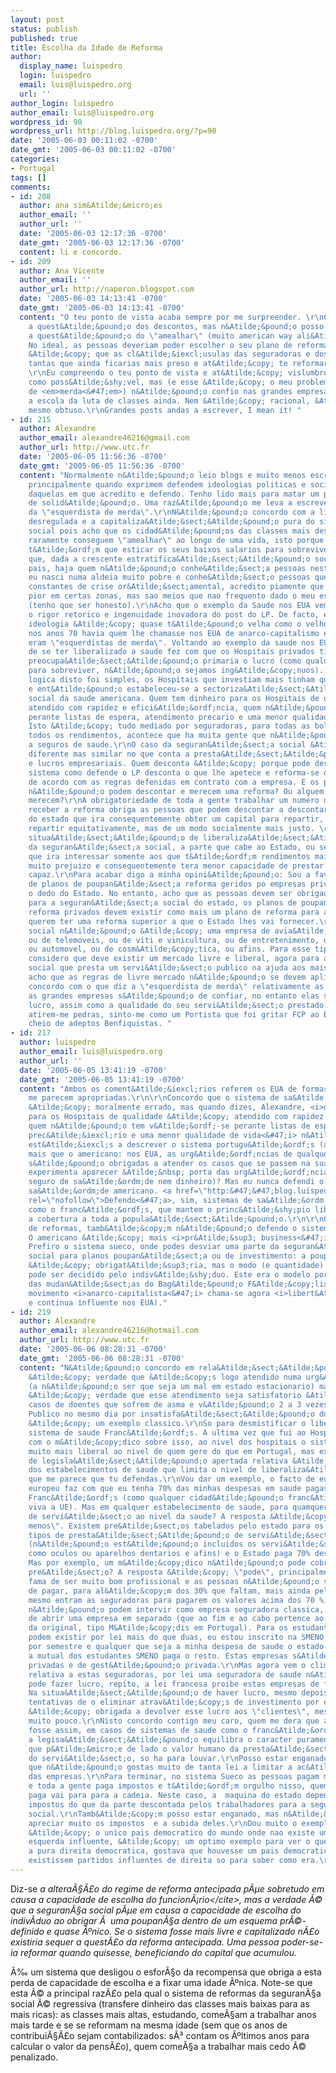 ```yaml
---
layout: post
status: publish
published: true
title: Escolha da Idade de Reforma
author:
  display_name: luispedro
  login: luispedro
  email: luis@luispedro.org
  url: ''
author_login: luispedro
author_email: luis@luispedro.org
wordpress_id: 90
wordpress_url: http://blog.luispedro.org/?p=90
date: '2005-06-03 00:11:02 -0700'
date_gmt: '2005-06-03 00:11:02 -0700'
categories:
- Portugal
tags: []
comments:
- id: 208
  author: ana sim&Atilde;&micro;es
  author_email: ''
  author_url: ''
  date: '2005-06-03 12:17:36 -0700'
  date_gmt: '2005-06-03 12:17:36 -0700'
  content: li e concordo.
- id: 209
  author: Ana Vicente
  author_email: ''
  author_url: http://naperon.blogspot.com
  date: '2005-06-03 14:13:41 -0700'
  date_gmt: '2005-06-03 14:13:41 -0700'
  content: "O teu ponto de vista acaba sempre por me surpreender. \r\nConcordo com
    a quest&Atilde;&pound;o dos descontos, mas n&Atilde;&pound;o posso concordar com
    a quest&Atilde;&pound;o do \"amealhar\" (muito american way ali&Atilde;&iexcl;s).
    No ideal, as pessoas deveriam poder escolher o seu plano de reforma, mas a verdade
    &Atilde;&copy; que as cl&Atilde;&iexcl;usulas das seguradoras e dos bancos seriam
    tantas que ainda ficarias mais preso e at&Atilde;&copy; te reformarias mais tarde.
    \r\nEu compreendo o teu ponto de vista e at&Atilde;&copy; vislumbro o teu sistema
    como poss&Atilde;&shy;vel, mas (e esse &Atilde;&copy; o meu problema de esquerdista
    de <em>merda<&#47;em>) n&Atilde;&pound;o confio nas grandes empresas: &Atilde;&copy;
    a escola da luta de classes ainda. Nem &Atilde;&copy; racional, &Atilde;&copy;
    mesmo obtuso.\r\nGrandes posts andas a escrever, I mean it! "
- id: 215
  author: Alexandre
  author_email: alexandre46216@gmail.com
  author_url: http://www.utc.fr
  date: '2005-06-05 11:56:36 -0700'
  date_gmt: '2005-06-05 11:56:36 -0700'
  content: "Normalmente n&Atilde;&pound;o leio blogs e muito menos escrevo comentarios,
    principalmente quando exprimem defendem ideologias politicas e sociais muito diferentes
    daquelas em que acredito e defendo. Tenho lido mais para matar um pouco os momentos
    de solid&Atilde;&pound;o. Uma raz&Atilde;&pound;o me leva a escrever: o comentario
    da \"esquerdista de merda\".\r\nN&Atilde;&pound;o concordo com a liberaliza&Atilde;&sect;&Atilde;&pound;o
    desregulada e a capitaliza&Atilde;&sect;&Atilde;&pound;o pura do sistema de seguran&Atilde;&sect;a
    social pois acho que os cidad&Atilde;&pound;os das classes mais desfavorecidas
    raramente conseguem \"amealhar\" ao longo de uma vida, isto porque todos os meses
    t&Atilde;&ordf;m que esticar os seus baixos salarios para sobreviverem. Compreendo
    que, dada a crescente estratifica&Atilde;&sect;&Atilde;&pound;o social no nosso
    pais, haja quem n&Atilde;&pound;o conhe&Atilde;&sect;a pessoas nesta situ&Atilde;&sect;&Atilde;&pound;o,
    eu nasci numa aldeia muito pobre e conhe&Atilde;&sect;o pessoas que vivem em condi&Atilde;&sect;&Atilde;&micro;es
    constantes de crise or&Atilde;&sect;amental, acredito piamente que em Lisboa sera
    pior em certas zonas, mas sao meios que nao frequento dado o meu estrato social
    (tenho que ser honesto).\r\nAcho que o exemplo da Saude nos EUA vem destruir todo
    o rigor retorico e ingenuidade inovadora do post do LP. De facto, este tipo de
    ideologia &Atilde;&copy; quase t&Atilde;&pound;o velha como o velho comunismo,
    nos anos 70 havia quem lhe chamasse nos EUA de anarco-capitalismo e n&Atilde;&pound;o
    eram \"esquerdistas de merda\". Voltando ao exemplo da saude nos EUA, o facto
    de se ter liberalizado a saude fez com que os Hospitais privados tivessem como
    preocupa&Atilde;&sect;&Atilde;&pound;o primaria o lucro (como qualquer empresa
    para sobreviver, n&Atilde;&pound;o sejamos ing&Atilde;&copy;nuos). A consequencia
    logica disto foi simples, os Hospitais que investiam mais tinham que cobrar mais
    e ent&Atilde;&pound;o estabeleceu-se a sectoriza&Atilde;&sect;&Atilde;&pound;o
    social da saude americana. Quem tem dinheiro para os Hospitais de qualidade &Atilde;&copy;
    atendido com rapidez e efici&Atilde;&ordf;ncia, quem n&Atilde;&pound;o tem v&Atilde;&ordf;-se
    perante listas de espera, atendimento precario e uma menor qualidade de vida.
    Isto &Atilde;&copy; tudo mediado por seguradoras, para todas as bolsas e para
    todos os rendimentos, acontece que ha muita gente que n&Atilde;&pound;o tem acesso
    a seguros de saude.\r\nO caso da seguran&Atilde;&sect;a social &Atilde;&copy;
    diferente mas similar no que conta a presta&Atilde;&sect;&Atilde;&pound;o de servi&Atilde;&sect;os
    e lucros empresariais. Quem desconta &Atilde;&copy; porque pode descontar, num
    sistema como defende o LP desconta o que lhe apetece e reforma-se quando lhe apetece
    de acordo com as regras defenidas em contrato com a empresa. E os pobres? Os que
    n&Atilde;&pound;o podem descontar e merecem uma reforma? Ou alguem acha que n&Atilde;&pound;o
    merecem?\r\nA obrigatoriedade de toda a gente trabalhar um numero de anos para
    receber a reforma obriga as pessoas que podem descontar a descontar para uma maquina
    do estado que ira consequentemente obter um capital para repartir, n&Atilde;&pound;o
    repartir equitativamente, mas de um modo socialmente mais justo. \r\nPerante uma
    situa&Atilde;&sect;&Atilde;&pound;o de liberaliza&Atilde;&sect;&Atilde;&pound;o
    da seguran&Atilde;&sect;a social, a parte que cabe ao Estado, ou seja, aquela
    que ira interessar somente aos que t&Atilde;&ordf;m rendimentos mais baixos dara
    muito prejuizo e consequentemente tera menor capacidade de prestar um servio&Atilde;&sect;o
    capaz.\r\nPara acabar digo a minha opini&Atilde;&pound;o: Sou a favor da exist&Atilde;&ordf;ncia
    de planos de poupan&Atilde;&sect;a reforma geridos po empresas privadas e sem
    o dedo do Estado. No entanto, acho que as pessoas devem ser obrigadas a descontar
    para a seguran&Atilde;&sect;a social do estado, os planos de poupan&Atilde;&sect;a
    reforma privados devem existir como mais um plano de reforma para aqueles que
    querem ter uma reforma superior a que o Estado lhes vai fornecer.\r\nA seguran&Atilde;&sect;a
    social n&Atilde;&pound;o &Atilde;&copy; uma empresa de avia&Atilde;&sect;&Atilde;&pound;o,
    ou de telemoveis, ou de viti e vinicultura, ou de entretenimento, ou de publicidade,
    ou automovel, ou de cosm&Atilde;&copy;tica, ou afins. Para esse tipo de empresas
    considero que deve existir um mercado livre e liberal, agora para a seguran&Atilde;&sect;a
    social que presta um servi&Atilde;&sect;o publico na ajuda aos mais desfavorecidos,
    acho que as regras de livre mercado n&Atilde;&pound;o se devem aplicar.\r\nN&Atilde;&pound;o
    concordo com o que diz a \"esquerdista de merda\" relativamente as grandes empresas,
    as grandes empresas s&Atilde;&pound;o de confiar, no entanto elas so vivem com
    lucro, assim como a qualidade do seu servi&Atilde;&sect;o prestado.\r\nVa, agora
    atirem-me pedras, sinto-me como um Portista que foi gritar FCP ao Estadio da Luz
    cheio de adeptos Benfiquistas. "
- id: 217
  author: luispedro
  author_email: luis@luispedro.org
  author_url: ''
  date: '2005-06-05 13:41:19 -0700'
  date_gmt: '2005-06-05 13:41:19 -0700'
  content: "Ambos os coment&Atilde;&iexcl;rios referem os EUA de formas que n&Atilde;&pound;o
    me parecem apropriadas.\r\n\r\nConcordo que o sistema de sa&Atilde;&ordm;de americano
    &Atilde;&copy; moralmente errado, mas quando dizes, Alexandre, <i>quem tem dinheiro
    para os Hospitais de qualidade &Atilde;&copy; atendido com rapidez e efici&Atilde;&ordf;ncia,
    quem n&Atilde;&pound;o tem v&Atilde;&ordf;-se perante listas de espera, atendimento
    prec&Atilde;&iexcl;rio e uma menor qualidade de vida<&#47;i> n&Atilde;&pound;o
    est&Atilde;&iexcl;s a descrever o sistema portugu&Atilde;&ordf;s (at&Atilde;&copy;
    mais que o americano: nos EUA, as urg&Atilde;&ordf;ncias de qualquer hospital
    s&Atilde;&pound;o obrigadas a atender os casos que se passem na sua &Atilde;&iexcl;rea,
    experimenta aparecer &Atilde;&nbsp; porta das urg&Atilde;&ordf;ncias da CUF sem
    seguro de sa&Atilde;&ordm;de nem dinheiro)? Mas eu nunca defendi o sistema de
    sa&Atilde;&ordm;de americano. <a href=\"http:&#47;&#47;blog.luispedro.org&#47;?p=54\"
    rel=\"nofollow\">Defendo<&#47;a>, sim, sistemas de sa&Atilde;&ordm;de parecidos,
    como o franc&Atilde;&ordf;s, que mantem o princ&Atilde;&shy;pio liberal, mas alarga
    a cobertura a toda a popula&Atilde;&sect;&Atilde;&pound;o.\r\n\r\nQuanto ao sistema
    de reformas, tamb&Atilde;&copy;m n&Atilde;&pound;o defendo o sistema americano.
    O americano &Atilde;&copy; mais <i>pr&Atilde;&sup3; business<&#47;i> que liberal.
    Prefiro o sistema sueco, onde podes desviar uma parte da seguran&Atilde;&sect;a
    social para planos poupan&Atilde;&sect;a ou de investimento: a poupan&Atilde;&sect;a
    &Atilde;&copy; obrigat&Atilde;&sup3;ria, mas o modo (e quantidade) de o fazer
    pode ser decidido pelo indiv&Atilde;&shy;duo. Este era o modelo por detr&Atilde;&iexcl;s
    das mudan&Atilde;&sect;as do Bag&Atilde;&pound;o F&Atilde;&copy;lix.\r\n\r\n(O
    movimento <i>anarco-capitalista<&#47;i> chama-se agora <i>libert&Atilde;&iexcl;rio<&#47;i>
    e continua influente nos EUA)."
- id: 219
  author: Alexandre
  author_email: alexandre46216@hotmail.com
  author_url: http://www.utc.fr
  date: '2005-06-06 08:28:31 -0700'
  date_gmt: '2005-06-06 08:28:31 -0700'
  content: "N&Atilde;&pound;o concordo em rela&Atilde;&sect;&Atilde;&pound;o aos EUA,
    &Atilde;&copy; verdade que &Atilde;&copy;s logo atendido numa urg&Atilde;&ordf;ncia
    (a n&Atilde;&pound;o ser que seja um mal em estado estacionario) mas n&Atilde;&pound;o
    &Atilde;&copy; verdade que esse atendimento seja satisfatorio &Atilde;&nbsp; primeira,
    casos de doentes que sofrem de asma e v&Atilde;&pound;o 2 a 3 vezes ao Hospital
    Publico no mesmo dia por insatisfa&Atilde;&sect;&Atilde;&pound;o do tratamento
    &Atilde;&copy; um exemplo classico.\r\nSo para desmistificar o liberalismo do
    sistema de saude Franc&Atilde;&ordf;s. A ultima vez que fui ao Hospital falei
    com o m&Atilde;&copy;dico sobre isso, ao nivel dos hospitais o sistema &Atilde;&copy;
    muito mais liberal ao nivel de quem gere do que em Portugal, mas existe um conjunto
    de legisla&Atilde;&sect;&Atilde;&pound;o apertada relativa &Atilde;&nbsp; gestao
    dos estabelecimentos de saude que limita o nivel de liberaliza&Atilde;&sect;&Atilde;&pound;o
    que me parece que tu defendas.\r\nVou dar um exemplo, o facto de eu ser cidad&Atilde;&pound;o
    europeu faz com que eu tenha 70% das minhas despesas em saude pagas pelo Estado
    Franc&Atilde;&ordf;s (como qualquer cidad&Atilde;&pound;o franc&Atilde;&ordf;s,
    viva a UE). Mas em qualquer estabelecimento de saude, para quamquer presta&Atilde;&sect;&Atilde;&pound;o
    de servi&Atilde;&sect;o ao nivel da saude? A resposta &Atilde;&copy; \"mais ou
    menos\". Existem pre&Atilde;&sect;os tabelados pelo estado para os diferentes
    tipos de presta&Atilde;&sect;&Atilde;&pound;o de servi&Atilde;&sect;os de saude
    (n&Atilde;&pound;o est&Atilde;&pound;o incluidos os servi&Atilde;&sect;os de materiais
    como oculos ou aparelhos dentarios e afins) e o Estado paga 70% desse pre&Atilde;&sect;o.
    Mas por exemplo, um m&Atilde;&copy;dico n&Atilde;&pound;o pode cobrar acima desse
    pre&Atilde;&sect;o? A resposta &Atilde;&copy; \"pode\", principalmente se tiver
    fama de ser muito bom profissional e as pessoas n&Atilde;&pound;o se importarem
    de pagar, para al&Atilde;&copy;m dos 30% que faltam, mais ainda pelo servi&Atilde;&sect;o.\r\nAqui
    mesmo entram as seguradoras para pagarem os valores acima dos 70 %, que por lei
    n&Atilde;&pound;o podem intervir como empresa seguradora classica, mas t&Atilde;&ordf;m
    de abrir uma empresa em separado (que ao fim e ao cabo pertence ao mesmo grupo
    da original, tipo M&Atilde;&copy;dis em Portugal). Para os estudantes n&Atilde;&pound;o
    podem existir por lei mais do que duas, eu estou inscrito na SMENO, pago 50 euros
    por semestre e qualquer que seja a minha despesa de saude o estado paga 70 % e
    a mutual dos estudantes SMENO paga o resto. Estas empresas s&Atilde;&pound;o completamentes
    privadas e de gest&Atilde;&pound;o privada.\r\nMas agora vem o climax da legisla&Atilde;&sect;&Atilde;&pound;o
    relativa a estas seguradoras, por lei uma seguradora de saude n&Atilde;&pound;o
    pode fazer lucro, repito, a lei francesa proibe estas empresas de fazer lucro.
    Na situa&Atilde;&sect;&Atilde;&pound;o de haver lucro, mesmo depois de todas as
    tentativas de o eliminar atrav&Atilde;&copy;s de investimento por exemplo, a empresa
    &Atilde;&copy; obrigada a devolver esse lucro aos \"clientes\", mesmo que seja
    muito pouco.\r\nNisto concordo contigo meu caro, quem me dera que a saude em Portugal
    fosse assim, em casos de sistemas de saude como o franc&Atilde;&ordf;s em que
    a legisa&Atilde;&sect;&Atilde;&pound;o equilibra o caracter puramente economicista
    que p&Atilde;&micro;e de lado o valor humano da presta&Atilde;&sect;&Atilde;&pound;o
    do servi&Atilde;&sect;o, so ha para louvar.\r\nPosso estar enganado, mas acho
    que n&Atilde;&pound;o gostas muito de tanta lei a limitar a ac&Atilde;&sect;&Atilde;&pound;o
    das empresas.\r\nPara terminar, no sistema Sueco as pessoas pagam muitos impostos
    e toda a gente paga impostos e t&Atilde;&ordf;m orgulho nisso, quem n&Atilde;&pound;o
    paga vai para para a cadeia. Neste caso, a  maquina do estado depende mais dos
    impostos do que da parte descontada pelos trabalhadores para a seguran&Atilde;&sect;a
    social.\r\nTamb&Atilde;&copy;m posso estar enganado, mas n&Atilde;&pound;o costumas
    apreciar muito os impostos  e a subida deles.\r\nDou muito o exemplo dos EUA porque
    &Atilde;&copy; o unico pais democratico do mundo onde nao existe um partido de
    esquerda influente, &Atilde;&copy; um optimo exemplo para ver o que &Atilde;&copy;
    a pura direita democratica, gostava que houvesse um pais democratico onde nao
    existissem partidos influentes de direita so para saber como era.\r\nEt voil&Atilde;&nbsp;! "
---
```

<p>Diz-se <cite>a altera&Atilde;&sect;&Atilde;&pound;o do regime de reforma antecipada p&Atilde;&micro;e sobretudo em causa a capacidade de escolha do funcion&Atilde;&iexcl;rio<&#47;cite>, mas a verdade &Atilde;&copy; que a seguran&Atilde;&sect;a social p&Atilde;&micro;e em causa a capacidade de escolha do indiv&Atilde;&shy;duo ao obrigar &Atilde;&nbsp; uma poupan&Atilde;&sect;a dentro de um esquema pr&Atilde;&copy;-definido e quase &Atilde;&ordm;nico. Se o sistema fosse mais livre e capitalizado n&Atilde;&pound;o existiria sequer a quest&Atilde;&pound;o da reforma antecipada. Uma pessoa poder-se-ia reformar quando quisesse, beneficiando do capital que acumulou.</p>
<p>&Atilde;&permil; um sistema que desligou o esfor&Atilde;&sect;o da recompensa que obriga a esta perda de capacidade de escolha e a fixar uma idade &Atilde;&ordm;nica. Note-se que esta &Atilde;&copy; a principal raz&Atilde;&pound;o pela qual o sistema de reformas da seguran&Atilde;&sect;a social &Atilde;&copy; regressiva (transfere dinheiro das classes mais baixas para as mais ricas): as classes mais altas, estudando, come&Atilde;&sect;am a trabalhar anos mais tarde e se se reformam na mesma idade (sem que os anos de contribui&Atilde;&sect;&Atilde;&pound;o sejam contabilizados: s&Atilde;&sup3; contam os &Atilde;&ordm;ltimos anos para calcular o valor da pens&Atilde;&pound;o), quem come&Atilde;&sect;a a trabalhar mais cedo &Atilde;&copy; penalizado.</p>
